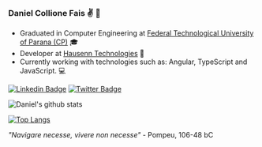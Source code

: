 ### Daniel Collione Fais :v: :metal:
- Graduated in Computer Engineering at [Federal Technological University of Parana (CP)](http://www.utfpr.edu.br/campus/cornelioprocopio) :mortar_board:
- Developer at [Hausenn Technologies](http://www.hausenn.com.br/) :construction_worker:
- Currently working with technologies such as: Angular, TypeScript and JavaScript. :computer:

[![Linkedin Badge](https://img.shields.io/badge/-LinkedIn-blue?style=flat-square&logo=Linkedin&logoColor=white&link=https://www.linkedin.com/in/daniel-collione-fais-c-893602190/)](https://www.linkedin.com/in/daniel-collione-fais-c-893602190/) [![Twitter Badge](https://img.shields.io/badge/-Twitter-1ca0f1?style=flat-square&labelColor=1ca0f1&logo=twitter&logoColor=white&link=https://twitter.com/danielcollione)](https://twitter.com/danielcollione)

![Daniel's github stats](https://github-readme-stats.vercel.app/api?username=danielcollione&show_icons=true&theme=dark)

[![Top Langs](https://github-readme-stats.vercel.app/api/top-langs/?username=danielcollione&layout=compact&theme=dark)](https://github.com/danielcollione/github-readme-stats)

_"Navigare necesse, vivere non necesse"_ - Pompeu, 106-48 bC 

